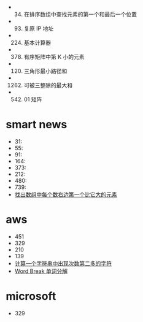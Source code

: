 - 34. 在排序数组中查找元素的第一个和最后一个位置
- 93. 复原 IP 地址
- 224. 基本计算器 
- 378. 有序矩阵中第 K 小的元素
- 120. 三角形最小路径和
- 1262. 可被三整除的最大和
- 542. 01 矩阵

# smart news
- 31:
- 55:
- 91:
- 164:
- 373:
- 212:
- 480:
- 739:
- [找出数组中每个数右边第一个比它大的元素](https://blog.csdn.net/jiangdongxiaobawang/article/details/104771892/)

# aws
- 451
- 329
- 210
- 139
- [计算一个字符串中出现次数第二多的字符](https://blog.csdn.net/NichChen/article/details/79502944)
- [Word Break 单词分解](https://segmentfault.com/a/1190000003698693)

# microsoft
- 329